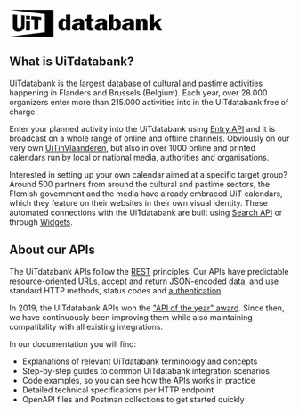 <!-- focus: false -->

![](../assets/images/uitdatabank.png)

## What is UiTdatabank?

UiTdatabank is the largest database of cultural and pastime activities happening in Flanders and Brussels (Belgium). Each year, over 28.000 organizers enter more than 215.000 activities into in the UiTdatabank free of charge.

Enter your planned activity into the UiTdatabank using [Entry API](entry-api/introduction.md) and it is broadcast on a whole range of online and offline channels. Obviously on our very own [UiTinVlaanderen](https://www.uitinvlaanderen.be), but also in over 1000 online and printed calendars run by local or national media, authorities and organisations.

Interested in setting up your own calendar aimed at a specific target group? Around 500 partners from around the cultural and pastime sectors, the Flemish government and the media have already embraced UiT calendars, which they feature on their websites in their own visual identity. These automated connections with the UiTdatabank are built using [Search API](search-api/introduction.md) or through [Widgets](https://docs.publiq.be/docs/widgets/inleiding).

## About our APIs

The UiTdatabank APIs follow the [REST](https://en.wikipedia.org/wiki/Representational_state_transfer) principles. Our APIs have predictable resource-oriented URLs, accept and return [JSON](https://www.json.org/json-en.html)-encoded data, and use standard HTTP methods, status codes and [authentication](https://docs.publiq.be/docs/authentication/introduction).

In 2019, the UiTdatabank APIs won the ["API of the year" award](https://www.publiq.be/nl/nieuws/de-uitdatabank-wint-de-award-voor-api-van-het-jaar). Since then, we have continuously been improving them while also maintaining compatibility with all existing integrations.

In our documentation you will find:

* Explanations of relevant UiTdatabank terminology and concepts
* Step-by-step guides to common UiTdatabank integration scenarios
* Code examples, so you can see how the APIs works in practice
* Detailed technical specifications per HTTP endpoint
* OpenAPI files and Postman collections to get started quickly
